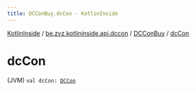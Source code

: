 ```yaml
---
title: DCConBuy.dcCon - KotlinInside
---
```


[KotlinInside](../../index.html) / [be.zvz.kotlininside.api.dccon](../index.html) / [DCConBuy](index.html) / [dcCon](./dc-con.html)

# dcCon

(JVM) `val dcCon: `[`DCCon`](../../be.zvz.kotlininside.api.type/-d-c-con/index.html)